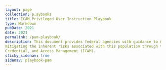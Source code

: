 ```yaml
---
layout: page
collection: p;aybooks
title: ICAM Privileged User Instruction Playbook
type: Markdown
pubDate: 2021
date: 2021
permalink: /pam-playbook/
description: This document provides federal agencies with guidance to manage its privileged users by
mitigating the inherent risks associated with this population through the use of Identity,
Credential, and Access Management (ICAM).
sticky_sidenav: true
sidenav: playbook-pam
---
```

